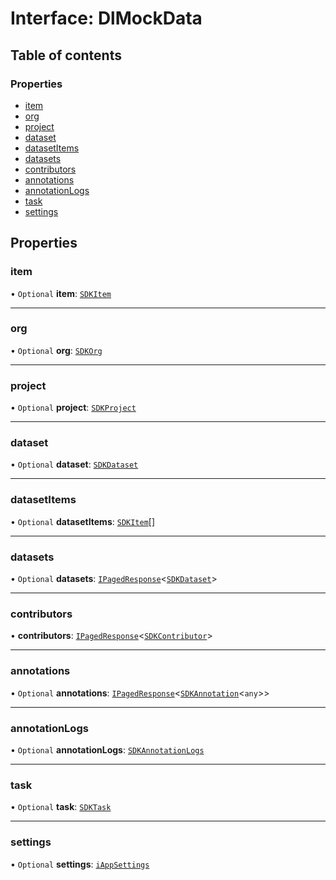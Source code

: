 # Interface: DlMockData

## Table of contents

### Properties

- [item](DlMockData.md#item)
- [org](DlMockData.md#org)
- [project](DlMockData.md#project)
- [dataset](DlMockData.md#dataset)
- [datasetItems](DlMockData.md#datasetitems)
- [datasets](DlMockData.md#datasets)
- [contributors](DlMockData.md#contributors)
- [annotations](DlMockData.md#annotations)
- [annotationLogs](DlMockData.md#annotationlogs)
- [task](DlMockData.md#task)
- [settings](DlMockData.md#settings)

## Properties

### item

• `Optional` **item**: [`SDKItem`](../classes/SDKItem.md)

___

### org

• `Optional` **org**: [`SDKOrg`](../classes/SDKOrg.md)

___

### project

• `Optional` **project**: [`SDKProject`](../classes/SDKProject.md)

___

### dataset

• `Optional` **dataset**: [`SDKDataset`](../classes/SDKDataset.md)

___

### datasetItems

• `Optional` **datasetItems**: [`SDKItem`](../classes/SDKItem.md)[]

___

### datasets

• `Optional` **datasets**: [`IPagedResponse`](IPagedResponse.md)<[`SDKDataset`](../classes/SDKDataset.md)\>

___

### contributors

• **contributors**: [`IPagedResponse`](IPagedResponse.md)<[`SDKContributor`](../classes/SDKContributor.md)\>

___

### annotations

• `Optional` **annotations**: [`IPagedResponse`](IPagedResponse.md)<[`SDKAnnotation`](../classes/SDKAnnotation.md)<`any`\>\>

___

### annotationLogs

• `Optional` **annotationLogs**: [`SDKAnnotationLogs`](../modules.md#sdkannotationlogs)

___

### task

• `Optional` **task**: [`SDKTask`](../classes/SDKTask.md)

___

### settings

• `Optional` **settings**: [`iAppSettings`](iAppSettings.md)
